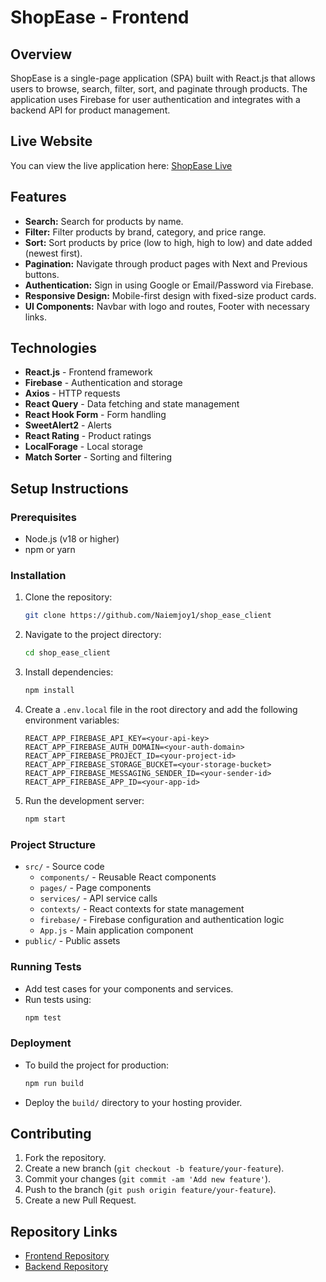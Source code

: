 # ShopEase - Frontend

## Overview

ShopEase is a single-page application (SPA) built with React.js that allows users to browse, search, filter, sort, and paginate through products. The application uses Firebase for user authentication and integrates with a backend API for product management.

## Live Website

You can view the live application here: [ShopEase Live](https://shopease-scic.web.app/)

## Features

- **Search:** Search for products by name.
- **Filter:** Filter products by brand, category, and price range.
- **Sort:** Sort products by price (low to high, high to low) and date added (newest first).
- **Pagination:** Navigate through product pages with Next and Previous buttons.
- **Authentication:** Sign in using Google or Email/Password via Firebase.
- **Responsive Design:** Mobile-first design with fixed-size product cards.
- **UI Components:** Navbar with logo and routes, Footer with necessary links.

## Technologies

- **React.js** - Frontend framework
- **Firebase** - Authentication and storage
- **Axios** - HTTP requests
- **React Query** - Data fetching and state management
- **React Hook Form** - Form handling
- **SweetAlert2** - Alerts
- **React Rating** - Product ratings
- **LocalForage** - Local storage
- **Match Sorter** - Sorting and filtering

## Setup Instructions

### Prerequisites

- Node.js (v18 or higher)
- npm or yarn

### Installation

1. Clone the repository:

   ```bash
   git clone https://github.com/Naiemjoy1/shop_ease_client
   ```

2. Navigate to the project directory:

   ```bash
   cd shop_ease_client
   ```

3. Install dependencies:

   ```bash
   npm install
   ```

4. Create a `.env.local` file in the root directory and add the following environment variables:

   ```plaintext
   REACT_APP_FIREBASE_API_KEY=<your-api-key>
   REACT_APP_FIREBASE_AUTH_DOMAIN=<your-auth-domain>
   REACT_APP_FIREBASE_PROJECT_ID=<your-project-id>
   REACT_APP_FIREBASE_STORAGE_BUCKET=<your-storage-bucket>
   REACT_APP_FIREBASE_MESSAGING_SENDER_ID=<your-sender-id>
   REACT_APP_FIREBASE_APP_ID=<your-app-id>
   ```

5. Run the development server:
   ```bash
   npm start
   ```

### Project Structure

- `src/` - Source code
  - `components/` - Reusable React components
  - `pages/` - Page components
  - `services/` - API service calls
  - `contexts/` - React contexts for state management
  - `firebase/` - Firebase configuration and authentication logic
  - `App.js` - Main application component
- `public/` - Public assets

### Running Tests

- Add test cases for your components and services.
- Run tests using:
  ```bash
  npm test
  ```

### Deployment

- To build the project for production:
  ```bash
  npm run build
  ```
- Deploy the `build/` directory to your hosting provider.

## Contributing

1. Fork the repository.
2. Create a new branch (`git checkout -b feature/your-feature`).
3. Commit your changes (`git commit -am 'Add new feature'`).
4. Push to the branch (`git push origin feature/your-feature`).
5. Create a new Pull Request.

## Repository Links

- [Frontend Repository](https://github.com/Naiemjoy1/shop_ease_client)
- [Backend Repository](https://github.com/Naiemjoy1/shop_ease_server)
